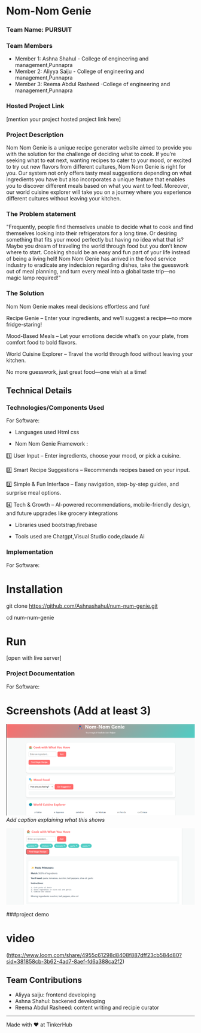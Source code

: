 # Nom-Nom Genie 



### Team Name: PURSUIT


### Team Members
- Member 1: Ashna Shahul - College of engineering and management,Punnapra
- Member 2: Aliyya Saiju - College of engineering and management,Punnapra
- Member 3: Reema Abdul Rasheed -College of engineering and management,Punnapra

### Hosted Project Link
[mention your project hosted project link here]

### Project Description
Nom Nom Genie is a unique recipe generator website aimed to provide you with the solution for the challenge of deciding what to cook. If you’re seeking what to eat next, wanting recipes to cater to your mood, or excited to try out new flavors from different cultures, Nom Nom Genie is right for you. Our system not only offers tasty meal suggestions depending on what ingredients you have but also incorporates a unique feature that enables you to discover different meals based on what you want to feel. Moreover, our world cuisine explorer will take you on a journey where you experience different cultures without leaving your kitchen.

### The Problem statement

"Frequently, people find themselves unable to decide what to cook and find themselves looking into their refrigerators for a long time. Or desiring something that fits your mood perfectly but having no idea what that is? Maybe you dream of traveling the world through food but you don’t know where to start. Cooking should be an easy and fun part of your life instead of being a living hell! Nom Nom Genie has arrived in the food service industry to eradicate any indecision regarding dishes, take the guesswork out of meal planning, and turn every meal into a global taste trip—no magic lamp required!"

### The Solution
 

Nom Nom Genie makes meal decisions effortless and fun!

   Recipe Genie – Enter your ingredients, and we’ll suggest a recipe—no more fridge-staring!

   Mood-Based Meals – Let your emotions decide what’s on your plate, from comfort food to bold flavors.

   World Cuisine Explorer – Travel the world through food without leaving your kitchen.

No more guesswork, just great food—one wish at a time!

## Technical Details
### Technologies/Components Used
For Software:

- Languages used Html css


-  Nom Nom Genie Framework :

1️⃣ User Input – Enter ingredients, choose your mood, or pick a cuisine.

2️⃣ Smart Recipe Suggestions – Recommends recipes based on your input.

3️⃣ Simple & Fun Interface – Easy navigation, step-by-step guides, and surprise meal options.

4️⃣  Tech & Growth – AI-powered recommendations, mobile-friendly design, and future upgrades like grocery integrations

    


- Libraries used bootstrap,firebase

- Tools used are Chatgpt,Visual Studio code,claude Ai

### Implementation
For Software: 
# Installation
git clone https://github.com/Ashnashahul/num-num-genie.git

cd num-num-genie

# Run
[open with live server]

### Project Documentation
For Software:

# Screenshots (Add at least 3)
![Screenshot1](./screenshots/Screenshot%202025-02-02%20084831.png)
*Add caption explaining what this shows*




![Screenshot2](./screenshots/Screenshot%202025-02-02%20085406.png)

###project demo
# video 
(https://www.loom.com/share/4955c61298d8408f887dff23cb584d80?sid=381858cb-3b62-4ad7-8aef-fd6a388ca2f2)


## Team Contributions
- Aliyya saiju: frontend developing
- Ashna Shahul: backened developing
- Reema Abdul Rasheed: content writing and recipie curator

---
Made with ❤️ at TinkerHub
